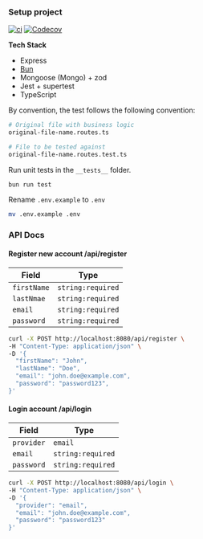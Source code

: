 ### Setup project

[![ci](https://github.com/ffakira/loans/actions/workflows/ci.yml/badge.svg)](https://github.com/ffakira/loans/actions/workflows/ci.yml) [![Codecov](https://codecov.io/gh/ffakira/loans/branch/main/graph/badge.svg)](https://codecov.io/gh/ffakira/loans)


**Tech Stack**
* Express
* [Bun](https://bun.sh/docs/installation)
* Mongoose (Mongo) + zod
* Jest + supertest
* TypeScript

By convention, the test follows the following convention:
```sh
# Original file with business logic
original-file-name.routes.ts

# File to be tested against
original-file-name.routes.test.ts
```

Run unit tests in the `__tests__` folder.
```
bun run test
```

Rename `.env.example` to `.env`
```sh
mv .env.example .env
```

### API Docs

#### Register new account /api/register
<table>
  <thead>
    <tr>
      <th>Field</th>
      <th>Type</th>
    </tr>
  </thead>
  <tbody>
    <tr>
      <td>
        <code>firstName</code>
      </td>
      <td>
        <code>string:required</code>
      </td>
    </tr>
    <tr>
      <td>
        <code>lastNmae</code>
      </td>
      <td>
        <code>string:required</code>
      </td>
    </tr>
    <tr>
      <td>
        <code>email</code>
      </td>
      <td>
        <code>string:required</code>
      </td>
    </tr>
    <tr>
      <td>
        <code>password</code>
      </td>
      <td>
        <code>string:required</code>
      </td>
    </tr>
  </tbody>
</table>

```sh
curl -X POST http://localhost:8080/api/register \
-H "Content-Type: application/json" \
-D '{
  "firstName": "John",
  "lastName": "Doe",
  "email": "john.doe@example.com",
  "password": "password123",
}'
```

#### Login account /api/login
<table>
  <thead>
    <tr>
      <th>Field</th>
      <th>Type</th>
    </tr>
  </thead>
  <tbody>
    <tr>
      <td>
        <code>provider</code>
      </td>
      <td>
        <code>email</code>
      </td>
    </tr>
    <tr>
    <tr>
      <td>
        <code>email</code>
      </td>
      <td>
        <code>string:required</code>
      </td>
    </tr>
    <tr>
      <td>
        <code>password</code>
      </td>
      <td>
        <code>string:required</code>
      </td>
    </tr>
  </tbody>
</table>

```sh
curl -X POST http://localhost:8080/api/login \
-H "Content-Type: application/json" \
-D '{
  "provider": "email",
  "email": "john.doe@example.com",
  "password": "password123"
}'
```
